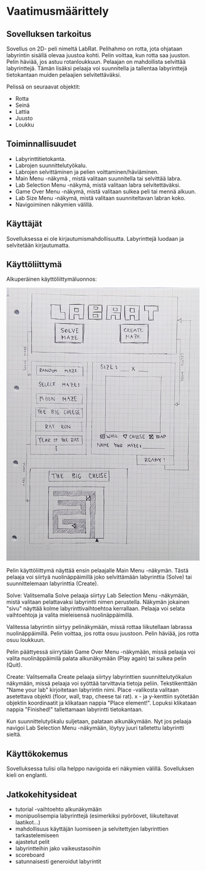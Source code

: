 # Vaatimusmäärittely

## Sovelluksen tarkoitus

Sovellus on 2D- peli nimeltä LabRat. Pelihahmo on rotta, jota ohjataan labyrintin sisällä olevaa juustoa kohti. Pelin voittaa, kun rotta saa juuston. Pelin häviää, jos astuu rotanloukkuun. Pelaajan on mahdollista selvittää labyrinttejä. Tämän lisäksi pelaaja voi suunnitella ja tallentaa labyrinttejä tietokantaan muiden pelaajien selvitettäväksi.

Pelissä on seuraavat objektit:
* Rotta
* Seinä
* Lattia
* Juusto
* Loukku

## Toiminnallisuudet
* Labyrinttitietokanta.
* Labrojen suunnittelutyökalu.
* Labrojen selvittäminen ja pelien voittaminen/häviäminen.
* Main Menu -näkymä , mistä valitaan suunnitella tai selvittää labra.
* Lab Selection Menu -näkymä, mistä valitaan labra selvitettäväksi.
* Game Over Menu -näkymä, mistä valitaan sulkea peli tai mennä alkuun.
* Lab Size Menu -näkymä, mistä valitaan suunniteltavan labran koko.
* Navigoiminen näkymien välillä.

## Käyttäjät

Sovelluksessa ei ole kirjautumismahdollisuutta. Labyrinttejä luodaan ja selvitetään kirjautumatta.

## Käyttöliittymä

Alkuperäinen käyttöliittymäluonnos:

![LabRat-käyttöliittymäluonnos](kuvat/LabRat_kayttis.jpg)

Pelin käyttöliittymä näyttää ensin pelaajalle Main Menu -näkymän. Tästä pelaaja voi siirtyä nuolinäppäimillä joko selvittämään labyrinttia (Solve) tai suunnittelemaan labyrinttia (Create).

Solve: Valitsemalla Solve pelaaja siirtyy Lab Selection Menu -näkymään, mistä valitaan pelattavaksi labyrintti nimen perustella. Näkymän jokainen "sivu" näyttää kolme labyrinttivaihtoehtoa kerrallaan. Pelaaja voi selata vaihtoehtoja ja valita mieleisensä nuolinäppäimillä.

Valitessa labyrintin siirtyy pelinäkymään, missä rottaa liikutellaan labrassa nuolinäppäimillä. Pelin voittaa, jos rotta osuu juustoon. Pelin häviää, jos rotta osuu loukkuun.

Pelin päättyessä siirrytään Game Over Menu -näkymään, missä pelaaja voi valita nuolinäppäimilä palata alkunäkymään (Play again) tai sulkea pelin (Quit).

Create: Valitsemalla Create pelaaja siirtyy labyrinttien suunnittelutyökalun näkymään, missä pelaaja voi syöttää tarvittavia tietoja peliin. Tekstikenttään "Name your lab" kirjoitetaan labyrintin nimi. Place -valikosta valitaan asetettava objekti (floor, wall, trap, cheese tai rat). x - ja y-kenttiin syötetään objektin koordinaatit ja klikataan nappia "Place element!". Lopuksi klikataan nappia "Finished!" tallettamaan labyrintti tietokantaan.

Kun suunnittelutyökalu suljetaan, palataan alkunäkymään. Nyt jos pelaaja navigoi Lab Selection Menu -näkymään, löytyy juuri talletettu labyrintti sieltä.

## Käyttökokemus

Sovelluksessa tulisi olla helppo navigoida eri näkymien välillä. Sovelluksen kieli on englanti.

## Jatkokehitysideat

* tutorial -vaihtoehto alkunäkymään
* monipuolisempia labyrinttejä (esimerkiksi pyöröovet, liikuteltavat laatikot...)
* mahdollisuus käyttäjän luomiseen ja selvitettyjen labyrinttien tarkastelemiseen
* ajastetut pelit
* labyrintteihin jako vaikeustasoihin
* scoreboard
* satunnaisesti generoidut labyrintit
